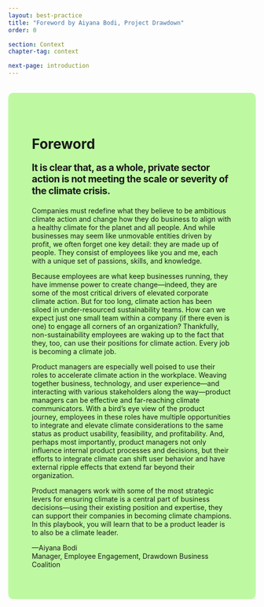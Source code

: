 ```yaml
---
layout: best-practice
title: "Foreword by Aiyana Bodi, Project Drawdown"
order: 0

section: Context
chapter-tag: context

next-page: introduction
---
```


<div style="padding:3rem;margin:auto;border-radius:10px;background:#BEF9A2;font-size:1em; max-width: 680px;margin-top: 2rem" class="foreword">
  <h1>Foreword</h1>

  <p style="font-size:1.4em;letter-spacing: -.5px; line-height: 1.2"><b>It is clear that, as a whole, private sector action is not meeting the scale or severity of the climate crisis.</b></p>
  
  <p>Companies must redefine what they believe to be ambitious climate action and change how they do business to align with a healthy climate for the planet and all people. And while businesses may seem like unmovable entities driven by profit, we often forget one key detail: they are made up of people. They consist of employees like you and me, each with a unique set of passions, skills, and knowledge.</p> 
  
  <p>Because employees are what keep businesses running, they have immense power to create change—indeed, they are some of the most critical drivers of elevated corporate climate action. But for too long, climate action has been siloed in under-resourced sustainability teams. How can we expect just one small team within a company (if there even is one) to engage all corners of an organization? Thankfully, non-sustainability employees are waking up to the fact that they, too, can use their positions for climate action. Every job is becoming a climate job.</p>

  <p>Product managers are especially well poised to use their roles to accelerate climate action in the workplace. Weaving together business, technology, and user experience—and interacting with various stakeholders along the way—product managers can be effective and far-reaching climate communicators. With a bird’s eye view of the product journey, employees in these roles have multiple opportunities to integrate and elevate climate considerations to the same status as product usability, feasibility, and profitability. And, perhaps most importantly, product managers not only influence internal product processes and decisions, but their efforts to integrate climate can shift user behavior and have external ripple effects that extend far beyond their organization.</p>

  <p>Product managers work with some of the most strategic levers for ensuring climate is a central part of business decisions—using their existing position and expertise, they can support their companies in becoming climate champions. In this playbook, you will learn that to be a product leader is to also be a climate leader.</p>

  <p>—Aiyana Bodi <br>Manager, Employee Engagement, Drawdown Business Coalition</p>

  <p></p>
</div>